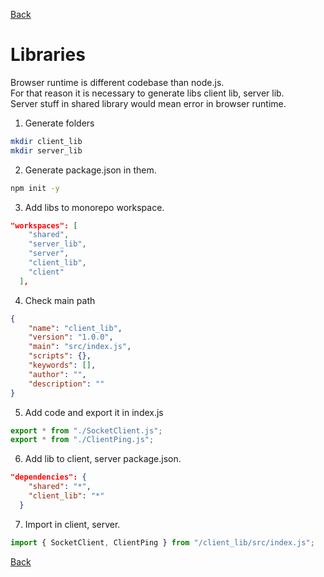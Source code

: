[Back](index.md)

# Libraries

Browser runtime is different codebase than node.js.  
For that reason it is necessary to generate libs client lib, server lib.  
Server stuff in shared library would mean error in browser runtime.

1. Generate folders

```bash
mkdir client_lib
mkdir server_lib
```

2. Generate package.json in them.

```bash
npm init -y
```

3. Add libs to monorepo workspace.

```json
"workspaces": [
    "shared",
    "server_lib",
    "server",
    "client_lib",
    "client"
  ],
```

4. Check main path

```json
{
    "name": "client_lib",
    "version": "1.0.0",
    "main": "src/index.js",
    "scripts": {},
    "keywords": [],
    "author": "",
    "description": ""
}
```

5. Add code and export it in index.js

```javascript
export * from "./SocketClient.js";
export * from "./ClientPing.js";
```

6. Add lib to client, server package.json.

```json
"dependencies": {
    "shared": "*",
    "client_lib": "*"
  }
```

7. Import in client, server.

```javascript
import { SocketClient, ClientPing } from "/client_lib/src/index.js";
```

[Back](index.md)
